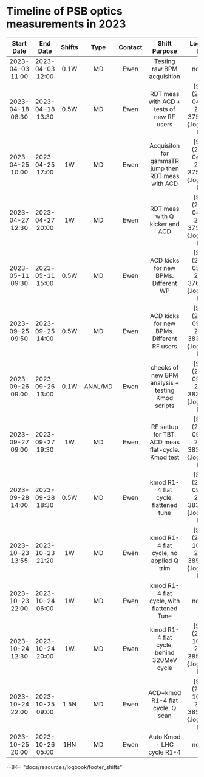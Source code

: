 
# Timeline of PSB optics measurements in 2023

|    Start Date    |     End Date     | Shifts  | Type | Contact  |           Shift Purpose           |                   Logbook Link                    |
|:----------------:|:----------------:|:-------:|:----:|:--------:|:---------------------------------:|:-------------------------------------------------:|
| 2023-04-03 11:00 | 2023-04-03 12:00 |  0.1W   |  MD       | Ewen     | Testing raw BPM acquisition                        | no elog |
| 2023-04-18 08:30 | 2023-04-18 13:30 |  0.5W   |  MD       | Ewen     | RDT meas with ACD + tests of new RF users          | [Start](2023-04-18, 2621, 3752065){.logbook-link} |
| 2023-04-25 10:00 | 2023-04-25 17:00 |   1W    |  MD       | Ewen     | Acquisiton for gammaTR jump then RDT meas with ACD | [Start](2023-04-25, 2621, 3756726){.logbook-link} |
| 2023-04-27 12:30 | 2023-04-27 20:00 |   1W    |  MD       | Ewen     | RDT meas with Q kicker and ACD                     | [Start](2023-04-27, 2621, 3757910){.logbook-link} |
| 2023-05-11 09:30 | 2023-05-11 15:00 |  0.5W   |  MD       | Ewen     | ACD kicks for new BPMs. Different WP               | [Start](2023-05-11, 2621, 3766183){.logbook-link} |
| 2023-09-25 09:50 | 2023-09-25 14:00 |  0.5W   |  MD       | Ewen     | ACD kicks for new BPMs. Different RF users         | [Start](2023-09-25, 2621, 3836389){.logbook-link} |
| 2023-09-26 09:00 | 2023-09-26 13:00 |  0.1W   |  ANAL/MD  | Ewen     | checks of new BPM analysis + testing Kmod scripts  | [Start](2023-09-26, 2621, 3836968){.logbook-link} |
| 2023-09-27 09:00 | 2023-09-27 19:30 |   1W    |  MD       | Ewen     | RF settup for TBT. ACD meas flat-cycle. Kmod test  | [Start](2023-09-27, 2621, 3837557){.logbook-link} |
| 2023-09-28 14:00 | 2023-09-28 18:30 |  0.5W   |  MD       | Ewen     | kmod R1-4 flat cycle, flattened tune               | [Start](2023-09-28, 2621, 3838511){.logbook-link} |
| 2023-10-23 13:55 | 2023-10-23 21:20 |   1W    |  MD       | Ewen     | kmod R1-4 flat cycle, no applied Q trim            | [Start](2023-10-23, 2621, 3852015){.logbook-link} |
| 2023-10-23 22:00 | 2023-10-24 06:00 |   1W    |  MD       | Ewen     | kmod R1-4 flat cycle, with flattened Tune          | no elog |
| 2023-10-24 12:30 | 2023-10-24 20:00 |   1W    |  MD       | Ewen     | kmod R1-4 flat cycle, behind 320MeV cycle          | [Start](2023-10-24, 2621, 3852622){.logbook-link} |
| 2023-10-24 22:00 | 2023-10-25 09:00 |   1.5N  |  MD       | Ewen     | ACD+kmod R1-4 flat cycle, Q scan                   | [Start](2023-10-24, 2621, 3852999){.logbook-link} |
| 2023-10-25 20:00 | 2023-10-26 05:00 |   1HN   |  MD       | Ewen     | Auto Kmod - LHC cycle R1-4                         | no elog |


<!--                                                                       Logbook Links: [LINK_NAME](date, logbook_id, event_id){.logbook-link} -->




--8<-- "docs/resources/logbook/footer_shifts"
